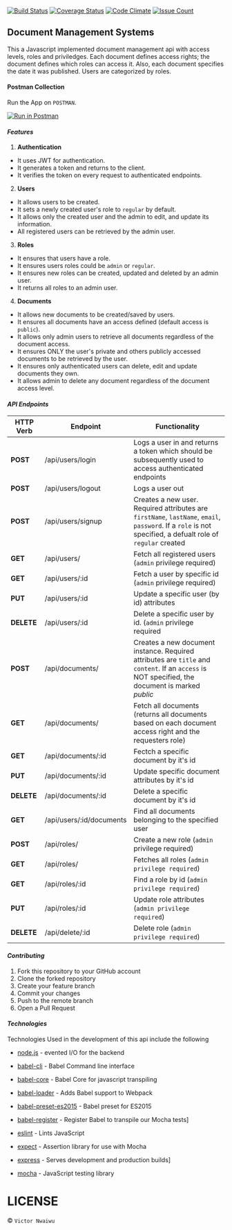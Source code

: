 [![Build Status](https://travis-ci.org/andela-vnwaiwu/document-management-system.svg?branch=development)](https://travis-ci.org/andela-vnwaiwu/document-management-system)
[![Coverage Status](https://coveralls.io/repos/github/andela-vnwaiwu/document-management-system/badge.svg?branch=development)](https://coveralls.io/github/andela-vnwaiwu/document-management-system?branch=development)
[![Code Climate](https://codeclimate.com/github/andela-vnwaiwu/document-management-system/badges/gpa.svg)](https://codeclimate.com/github/andela-vnwaiwu/document-management-system)
[![Issue Count](https://codeclimate.com/github/andela-vnwaiwu/document-management-system/badges/issue_count.svg)](https://codeclimate.com/github/andela-vnwaiwu/document-management-system)


## Document Management Systems
This a Javascript implemented document management api with access levels, roles and priviledges.
Each document defines access rights; the document defines which roles can access it. Also, each document specifies the date it was published.
Users are categorized by roles.

#### Postman Collection
Run the App on `POSTMAN`.

[![Run in Postman](https://run.pstmn.io/button.svg)](https://app.getpostman.com/run-collection/17ff3534f814ceda8a62)
#### *Features*

1. **Authentication**
- It uses JWT for authentication.  
- It generates a token and returns to the client.  
- It verifies the token on every request to authenticated endpoints.

2. **Users**
- It allows users to be created.  
- It sets a newly created user's role to `regular` by default.   
- It allows only the created user and the admin to edit, and update its information.   
- All registered users can be retrieved by the admin user.

3. **Roles**
- It ensures that users have a role.   
- It ensures users roles could be `admin` or `regular`.   
- It ensures new roles can be created, updated and deleted by an admin user.   
- It returns all roles to an admin user.

4. **Documents**
- It allows new documents to be created/saved by users.  
- It ensures all documents have an access defined (default access is `public`).  
- It allows only admin users to retrieve all documents regardless of the document access.  
- It ensures ONLY the user's private and others publicly accessed documents to be retrieved by the user.     
- It ensures only authenticated users can delete, edit and update documents they own.   
- It allows admin to delete any document regardless of the document access level.   

#### *API Endpoints*
| **HTTP Verb** | **Endpoint** | **Functionality**|
|------|-------|-----------------|
| **POST** | /api/users/login | Logs a user in and returns a token which should be subsequently used to access authenticated endpoints |
| **POST** | /api/users/logout | Logs a user out |
| **POST** | /api/users/signup | Creates a new user. Required attributes are `firstName`, `lastName`, `email`, `password`. If a `role` is not specified, a defualt role of `regular` created |
| **GET** | /api/users/ | Fetch all registered users (`admin` privilege required) |
| **GET** | /api/users/:id | Fetch a user by specific id (`admin` privilege required) |
| **PUT** | /api/users/:id | Update a specific user (by id) attributes|
| **DELETE** | /api/users/:id |Delete a specific user by id. (`admin` privilege required |
| **POST** | /api/documents/ | Creates a new document instance. Required attributes are `title` and `content`. If an `access` is NOT specified, the document is marked  _public_ |
| **GET** | /api/documents/ | Fetch all documents (returns all documents based on each document access right and the requesters role) |
| **GET** | /api/documents/:id | Fectch a specific document by it's id |
| **PUT** | /api/documents/:id | Update specific document attributes by it's id |
| **DELETE** | /api/documents/:id | Delete a specific document by it's id |
| **GET** | /api/users/:id/documents | Find all documents belonging to the specified user |
| **POST** | /api/roles/ | Create a new role (`admin` privilege required) |
| **GET** | /api/roles/ | Fetches all roles (`admin privilege required`) |
| **GET** | /api/roles/:id | Find a role by id (`admin privilege required`) |
| **PUT** | /api/roles/:id | Update role attributes (`admin privilege required`) |
| **DELETE** | /api/delete/:id | Delete role (`admin privilege required`) |

#### *Contributing*
1. Fork this repository to your GitHub account
2. Clone the forked repository
3. Create your feature branch
4. Commit your changes
5. Push to the remote branch
6. Open a Pull Request

#### *Technologies*
Technologies Used in the development of this api include the following
* [node.js] - evented I/O for the backend
* [babel-cli] - Babel Command line interface 
* [babel-core] - Babel Core for javascript transpiling
* [babel-loader] - Adds Babel support to Webpack
* [babel-preset-es2015] - Babel preset for ES2015
* [babel-register] - Register Babel to transpile our Mocha tests]
* [eslint] - Lints JavaScript
* [expect] - Assertion library for use with Mocha
* [express] - Serves development and production builds]
* [mocha] - JavaScript testing library


   [mocha]: <https://mochajs.org>
   [node.js]: <http://nodejs.org>
   [Gulp]: <http://gulpjs.com>
   [babel-cli]: <https://babeljs.io/>
   [babel-core]: <https://babeljs.io/>
   [babel-loader]: <https://babeljs.io/>
   [babel-preset-es2015]: <https://babeljs.io/>
   [babel-register]: <https://babeljs.io/>
   [eslint]: <http://eslint.org/>
   [expect]: <http://chaijs.com/api/bdd/>
   [express]: <http://expressjs.com/>
   [mocha]: <https://mochajs.org/>
   [npm-run-all]: <https://www.npmjs.com/package/npm-run-all>
   
# LICENSE
 © `Victor Nwaiwu`
